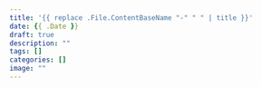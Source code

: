 ```yaml
---
title: '{{ replace .File.ContentBaseName "-" " " | title }}'
date: {{ .Date }}
draft: true
description: ""
tags: []
categories: []
image: ""
---
```

